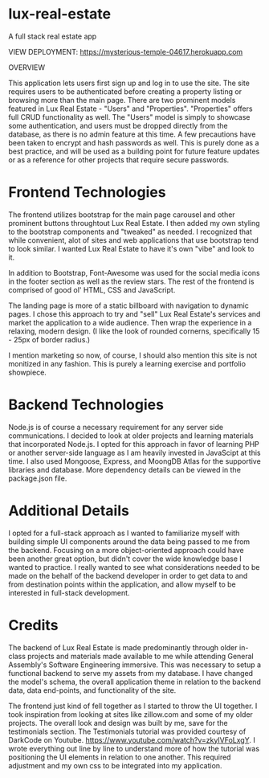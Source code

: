 # lux-real-estate

A full stack real estate app

VIEW DEPLOYMENT: 
https://mysterious-temple-04617.herokuapp.com

OVERVIEW

This application lets users first sign up and log in to use the site. The site requires users to be authenticated before creating a property listing or browsing
more than the main page. There are two prominent models featured in Lux Real Estate - "Users" and "Properties". "Properties" offers full CRUD functionality as
well. The "Users" model is simply to showcase some authentication, and users must be dropped directly from the database, as there
is no admin feature at this time. A few precautions have been taken to encrypt and hash passwords as well. This is purely done as a best practice, and will be
used as a building point for future feature updates or as a reference for other projects that require secure passwords.

# Frontend Technologies

The frontend utilizes bootstrap for the main page carousel and other prominent buttons throughtout Lux Real Estate. I then added my own styling to the bootstrap
components and "tweaked" as needed. I recognized that while convenient, alot of sites and web applications that use bootstrap tend to look similar. I wanted
Lux Real Estate to have it's own "vibe" and look to it.

In addition to Bootstrap, Font-Awesome was used for the social media icons in the footer section as well as the review stars. The rest of the frontend is
comprised of good ol' HTML, CSS and JavaScript.

The landing page is more of a static billboard with navigation to dynamic pages. I chose this approach to try and "sell" Lux Real Estate's services and market the
application to a wide audience. Then wrap the experience in a relaxing, modern design. (I like the look of rounded cornerns, specifically 15 - 25px of border radius.)

I mention marketing so now, of course, I should also mention this site is not monitized in any fashion. This is purely a learning exercise and portfolio showpiece.

# Backend Technologies

Node.js is of course a necessary requirement for any server side communications. I decided to look at older projects and learning materials that incorporated Node.js.
I opted for this approach in favor of learning PHP or another server-side language as I am heavily invested in JavaScipt at this time. I also used Mongoose, Express,
and MoongDB Atlas for the supportive libraries and database. More dependency details can be viewed in the package.json file.

# Additional Details

I opted for a full-stack approach as I wanted to familiarize myself with building simple UI components around the data being passed to me from the backend.
Focusing on a more object-oriented approach could have been another great option, but didn't cover the wide knowledge base I wanted to practice.
I really wanted to see what considerations needed to be made on the behalf of the backend developer in order to get data to and from destination points
within the application, and allow myself to be interested in full-stack development.

# Credits

The backend of Lux Real Estate is made predominantly through older in-class projects and materials made available to me while attending General Assembly's
Software Engineering immersive. This was necessary to setup a functional backend to serve my assets from my database. I have changed the model's schema,
the overall application theme in relation to the backend data, data end-points, and functionality of the site.

The frontend just kind of fell together as I started to throw the UI together. I took inspiration from looking at sites like zillow.com and some of my older projects.
The overall look and design was built by me, save for the testimonials section. The Testimonials tutorial was provided courtesy of
DarkCode on Youtube. https://www.youtube.com/watch?v=zkyIVFoLxgY. I wrote everything out line by line to understand more of how the tutorial was positioning the UI elements in relation to one another. This required adjustment and my own css to be integrated into my application.
